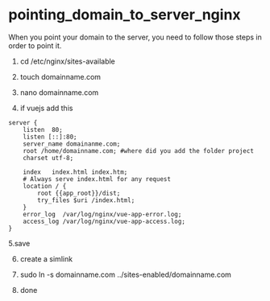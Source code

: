 # pointing_domain_to_server_nginx


When you point your domain to the server, you need to follow those steps in order to point it. 



1. cd /etc/nginx/sites-available


2. touch domainname.com

3. nano domainname.com

4. if vuejs add this 
```
server {
    listen  80;
    listen [::]:80;
    server_name domainanme.com;
    root /home/domainname.com; #where did you add the folder project 
    charset utf-8;

    index   index.html index.htm;
    # Always serve index.html for any request
    location / {
        root {{app_root}}/dist;
        try_files $uri /index.html;
    }
    error_log  /var/log/nginx/vue-app-error.log;
    access_log /var/log/nginx/vue-app-access.log;
}
```
5.save 

6. create a simlink 

7. sudo ln -s domainname.com ../sites-enabled/domainname.com

8. done
